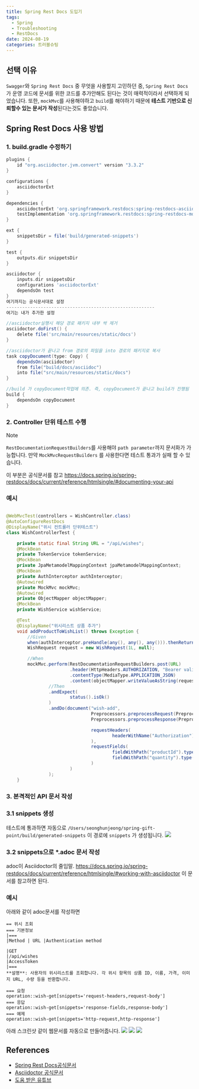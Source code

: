 ```yaml
---
title: Spring Rest Docs 도입기
tags:
  - Spring
  - Troubleshooting
  - RestDocs
date: 2024-08-19
categories: 트러블슈팅
---
```


## 선택 이유

`Swagger`와 `Spring Rest Docs` 중 무엇을 사용할지 고민하던 중, `Spring Rest Docs`가 운영 코드에 문서를 위한 코드를 추가안해도 된다는 것이 매력적이라서 선택하게 되었습니다.
또한, `mockMvc`를 사용해야하고 `build`를 해야하기 때문에 **테스트 기반으로 신뢰할수 있는 문서가 작성**된다는것도 좋았습니다.

## Spring Rest Docs 사용 방법

### 1. build.gradle 수정하기

```gradle
plugins { 
	id "org.asciidoctor.jvm.convert" version "3.3.2" 
}

configurations {  
    asciidoctorExt  
}

dependencies { 
	asciidoctorExt 'org.springframework.restdocs:spring-restdocs-asciidoctor: 3.0.1' 
	testImplementation 'org.springframework.restdocs:spring-restdocs-mockmvc: 3.0.1' 
}

ext {  
    snippetsDir = file('build/generated-snippets')  
}

test {  
    outputs.dir snippetsDir  
}

asciidoctor {  
    inputs.dir snippetsDir  
    configurations 'asciidoctorExt'  
    dependsOn test  
}
여기까지는 공식문서대로 설정
--------------------------------------------------------
여기는 내가 추가한 설정

//asciidoctor실행시 해당 경로 패키지 내부 싹 제거
asciidoctor.doFirst() {  
    delete file('src/main/resources/static/docs')  
}  

//asciidoctor가 끝나고 from 경로의 파일을 into 경로의 패키지로 복사
task copyDocument(type: Copy) {  
    dependsOn(asciidoctor)  
    from file("build/docs/asciidoc")  
    into file("src/main/resources/static/docs")  
}  

//build 가 copyDocument작업에 의존. 즉, copyDocument가 끝나고 build가 진행됨
build {  
    dependsOn copyDocument  
}

```

### 2. Controller 단위 테스트 수행

> [!NOTE]
> `RestDocumentationRequestBuilders`를 사용해야 `path parameter`까지 문서화가 가능합니다. 만약 `MockMvcRequestBuilders` 를 사용한다면 테스트 통과가 실패
> 할 수 있습니다.

이 부분은 공식문서를 참고 https://docs.spring.io/spring-restdocs/docs/current/reference/htmlsingle/#documenting-your-api

### 예시

```java

@WebMvcTest(controllers = WishController.class)
@AutoConfigureRestDocs
@DisplayName("위시 컨트롤러 단위테스트")
class WishControllerTest {

    private static final String URL = "/api/wishes";
    @MockBean
    private TokenService tokenService;
    @MockBean
    private JpaMetamodelMappingContext jpaMetamodelMappingContext;
    @MockBean
    private AuthInterceptor authInterceptor;
    @Autowired
    private MockMvc mockMvc;
    @Autowired
    private ObjectMapper objectMapper;
    @MockBean
    private WishService wishService;

    @Test
    @DisplayName("위시리스트 상품 추가")
    void addProductToWishList() throws Exception {
        //Given  
        when(authInterceptor.preHandle(any(), any(), any())).thenReturn(true);
        WishRequest request = new WishRequest(1L, null);

        //When  
        mockMvc.perform(RestDocumentationRequestBuilders.post(URL)
                        .header(HttpHeaders.AUTHORIZATION, "Bearer validTokenValue")
                        .contentType(MediaType.APPLICATION_JSON)
                        .content(objectMapper.writeValueAsString(request)))
                //Then  
                .andExpect(
                        status().isOk()
                )
                .andDo(document("wish-add",
                                Preprocessors.preprocessRequest(Preprocessors.prettyPrint()),
                                Preprocessors.preprocessResponse(Preprocessors.prettyPrint()),

                                requestHeaders(
                                        headerWithName("Authorization").description("Authorization: Bearer ${ACCESS_TOKEN} +\n인증방식, 액세스 토큰으로 인증요청")
                                ),
                                requestFields(
                                        fieldWithPath("productId").type(JsonFieldType.NUMBER).description("위시에 추가할 상품 ID"),
                                        fieldWithPath("quantity").type(JsonFieldType.NULL).description("이거 무시하시면 됩니다").optional()
                                )
                        )
                );
    }
```

### 3. 본격적인 API 문서 작성

### 3.1 snippets 생성

테스트에 통과하면 자동으로 `/Users/seonghunjeong/spring-gift-point/build/generated-snippets` 이 경로에 `snippets` 가 생성됩니다.
![](스크린샷%202024-08-14%2017.05.00.png)

### 3.2 snippets으로 \*.adoc 문서 작성

adoc이 Asciidoctor의 줄임말.
https://docs.spring.io/spring-restdocs/docs/current/reference/htmlsingle/#working-with-asciidoctor 이 문서를 참고하면 된다.

### 예시

아래와 같이 adoc문서를 작성하면

```adoc
== 위시 조회  
=== 기본정보  
|===  
|Method | URL |Authentication method  
  
|GET  
|/api/wishes  
|AccessToken  
|===  
**설명**: 사용자의 위시리스트를 조회합니다. 각 위시 항목의 상품 ID, 이름, 가격, 이미지 URL, 수량 등을 반환합니다.  
  
=== 요청  
operation::wish-get[snippets='request-headers,request-body']  
=== 응답  
operation::wish-get[snippets='response-fields,response-body']  
=== 예제  
operation::wish-get[snippets='http-request,http-response']
```

아래 스크린샷 같이 웹문서를 자동으로 만들어줍니다.
![](스크린샷%202024-08-14%2017.14.30.png)
![](스크린샷%202024-08-14%2017.15.31.png)
![](스크린샷%202024-08-14%2017.15.50.png)
## References

- [Spring Rest Docs공식문서](https://docs.spring.io/spring-restdocs/docs/current/reference/htmlsingle/#introduction)
- [Asciidoctor 공식문서](https://docs.asciidoctor.org/asciidoc/latest/syntax-quick-reference/)
- [도움 받은 유튜브](https://www.youtube.com/watch?v=LEqaUEcWH7M)
